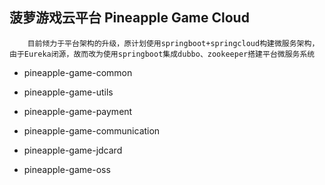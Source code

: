 ## 菠萝游戏云平台 Pineapple Game Cloud

```$xslt
    目前倾力于平台架构的升级，原计划使用springboot+springcloud构建微服务架构，由于Eureka闭源，故而改为使用springboot集成dubbo、zookeeper搭建平台微服务系统    
``` 
 
 * pineapple-game-common
 * pineapple-game-utils
 
 
 * pineapple-game-payment
 * pineapple-game-communication
 * pineapple-game-jdcard
 * pineapple-game-oss